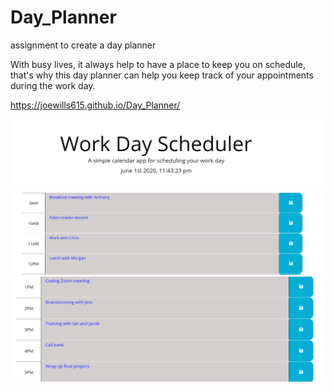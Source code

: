 # Day_Planner
assignment to create a day planner

With busy lives, it always help to have a place to keep you on schedule, that's why 
this day planner can help you keep track of your appointments during the work day.

https://joewills615.github.io/Day_Planner/


<img src="./assets/planner_img_01.PNG">

<img src="./assets/planner_img_02.PNG">

<img src="./assets/planner_img_03.PNG">


